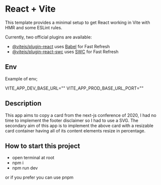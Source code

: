 # React + Vite

This template provides a minimal setup to get React working in Vite with HMR and some ESLint rules.

Currently, two official plugins are available:

- [@vitejs/plugin-react](https://github.com/vitejs/vite-plugin-react/blob/main/packages/plugin-react/README.md) uses [Babel](https://babeljs.io/) for Fast Refresh
- [@vitejs/plugin-react-swc](https://github.com/vitejs/vite-plugin-react-swc) uses [SWC](https://swc.rs/) for Fast Refresh

## Env

Example of env;

VITE_APP_DEV_BASE_URL=""
VITE_APP_PROD_BASE_URL_PORT=""

## Description

This app aims to copy a card from the next-js conference of 2020, I had no time to implement the footer disclaimer so I had to use a SVG.
The secondary aim of this app is to implement the above card with a resizable card container having all of its content elements resize in percentage.

## How to start this project

- open terminal at root
- npm i
- npm run dev

or if you prefer you can use pnpm